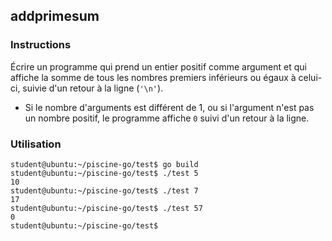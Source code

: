 ## addprimesum

### Instructions

Écrire un programme qui prend un entier positif comme argument et qui affiche la somme de tous les nombres premiers inférieurs ou égaux à celui-ci, suivie d'un retour à la ligne (`'\n'`).

-   Si le nombre d'arguments est différent de 1, ou si l'argument n'est pas un nombre positif, le programme affiche `0` suivi d'un retour à la ligne.

### Utilisation

```console
student@ubuntu:~/piscine-go/test$ go build
student@ubuntu:~/piscine-go/test$ ./test 5
10
student@ubuntu:~/piscine-go/test$ ./test 7
17
student@ubuntu:~/piscine-go/test$ ./test 57
0
student@ubuntu:~/piscine-go/test$
```
